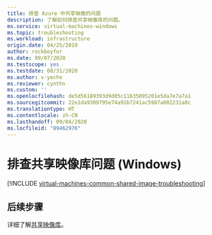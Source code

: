 ```yaml
---
title: 排查 Azure 中共享映像的问题
description: 了解如何排查共享映像库的问题。
ms.service: virtual-machines-windows
ms.topic: troubleshooting
ms.workload: infrastructure
origin.date: 04/25/2019
author: rockboyfor
ms.date: 09/07/2020
ms.testscope: yes
ms.testdate: 08/31/2020
ms.author: v-yeche
ms.reviewer: cynthn
ms.custom: ''
ms.openlocfilehash: de5d56189393d9d05c11635895201e5da7e7a7a1
ms.sourcegitcommit: 22e1da9309795e74a91b7241ac5987a802231a8c
ms.translationtype: HT
ms.contentlocale: zh-CN
ms.lasthandoff: 09/04/2020
ms.locfileid: "89462976"
---
```

# <a name="troubleshooting-shared-image-galleries-windows"></a>排查共享映像库问题 (Windows)

[!INCLUDE [virtual-machines-common-shared-image-troubleshooting](../../../includes/virtual-machines-common-shared-image-troubleshooting.md)]

## <a name="next-steps"></a>后续步骤

详细了解[共享映像库](shared-image-galleries.md)。

<!-- Update_Description: update meta properties, wording update, update link -->